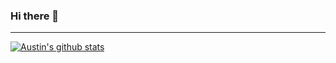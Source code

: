 ### Hi there 👋

---

[![Austin's github stats](https://github-readme-stats.vercel.app/api?username=The0z&hide=stars,issues,contribs&show_icons=true)](https://github.com/anuraghazra/github-readme-stats)



<!--
**The0z/The0z** is a ✨ _special_ ✨ repository because its `README.md` (this file) appears on your GitHub profile.

Here are some ideas to get you started:

- 🔭 I’m currently working on ...
- 🌱 I’m currently learning ...
- 👯 I’m looking to collaborate on ...
- 🤔 I’m looking for help with ...
- 💬 Ask me about ...
- 📫 How to reach me: ...
- 😄 Pronouns: ...
- ⚡ Fun fact: ...
-->
